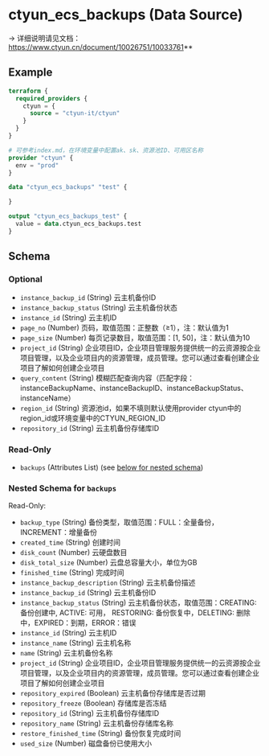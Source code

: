 # ctyun_ecs_backups (Data Source)
-> 详细说明请见文档：https://www.ctyun.cn/document/10026751/10033761**



## Example

```terraform
terraform {
  required_providers {
    ctyun = {
      source = "ctyun-it/ctyun"
    }
  }
}

# 可参考index.md，在环境变量中配置ak、sk、资源池ID、可用区名称
provider "ctyun" {
  env = "prod"
}

data "ctyun_ecs_backups" "test" {

}

output "ctyun_ecs_backups_test" {
  value = data.ctyun_ecs_backups.test
}
```

<!-- schema generated by tfplugindocs -->
## Schema

### Optional

- `instance_backup_id` (String) 云主机备份ID
- `instance_backup_status` (String) 云主机备份状态
- `instance_id` (String) 云主机ID
- `page_no` (Number) 页码，取值范围：正整数（≥1），注：默认值为1
- `page_size` (Number) 每页记录数目，取值范围：[1, 50]，注：默认值为10
- `project_id` (String) 企业项目ID，企业项目管理服务提供统一的云资源按企业项目管理，以及企业项目内的资源管理，成员管理。您可以通过查看创建企业项目了解如何创建企业项目
- `query_content` (String) 模糊匹配查询内容（匹配字段：instanceBackupName、instanceBackupID、instanceBackupStatus、instanceName）
- `region_id` (String) 资源池id，如果不填则默认使用provider ctyun中的region_id或环境变量中的CTYUN_REGION_ID
- `repository_id` (String) 云主机备份存储库ID

### Read-Only

- `backups` (Attributes List) (see [below for nested schema](#nestedatt--backups))

<a id="nestedatt--backups"></a>
### Nested Schema for `backups`

Read-Only:

- `backup_type` (String) 备份类型，取值范围：FULL：全量备份，INCREMENT：增量备份
- `created_time` (String) 创建时间
- `disk_count` (Number) 云硬盘数目
- `disk_total_size` (Number) 云盘总容量大小，单位为GB
- `finished_time` (String) 完成时间
- `instance_backup_description` (String) 云主机备份描述
- `instance_backup_id` (String) 云主机备份ID
- `instance_backup_status` (String) 云主机备份状态，取值范围：CREATING: 备份创建中, ACTIVE: 可用， RESTORING: 备份恢复中，DELETING: 删除中，EXPIRED：到期，ERROR：错误
- `instance_id` (String) 云主机ID
- `instance_name` (String) 云主机名称
- `name` (String) 云主机备份名称
- `project_id` (String) 企业项目ID，企业项目管理服务提供统一的云资源按企业项目管理，以及企业项目内的资源管理，成员管理。您可以通过查看创建企业项目了解如何创建企业项目
- `repository_expired` (Boolean) 云主机备份存储库是否过期
- `repository_freeze` (Boolean) 存储库是否冻结
- `repository_id` (String) 云主机备份存储库ID
- `repository_name` (String) 云主机备份存储库名称
- `restore_finished_time` (String) 备份恢复完成时间
- `used_size` (Number) 磁盘备份已使用大小